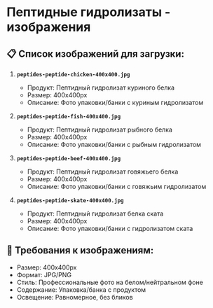 # Пептидные гидролизаты - изображения

## 📋 Список изображений для загрузки:

1. **`peptides-peptide-chicken-400x400.jpg`**
   - Продукт: Пептидный гидролизат куриного белка
   - Размер: 400x400px
   - Описание: Фото упаковки/банки с куриным гидролизатом

2. **`peptides-peptide-fish-400x400.jpg`**
   - Продукт: Пептидный гидролизат рыбного белка
   - Размер: 400x400px
   - Описание: Фото упаковки/банки с рыбным гидролизатом

3. **`peptides-peptide-beef-400x400.jpg`**
   - Продукт: Пептидный гидролизат говяжьего белка
   - Размер: 400x400px
   - Описание: Фото упаковки/банки с говяжьим гидролизатом

4. **`peptides-peptide-skate-400x400.jpg`**
   - Продукт: Пептидный гидролизат белка ската
   - Размер: 400x400px
   - Описание: Фото упаковки/банки с гидролизатом ската

## 🎯 Требования к изображениям:
- Размер: 400x400px
- Формат: JPG/PNG
- Стиль: Профессиональные фото на белом/нейтральном фоне
- Содержание: Упаковка/банка с продуктом
- Освещение: Равномерное, без бликов
